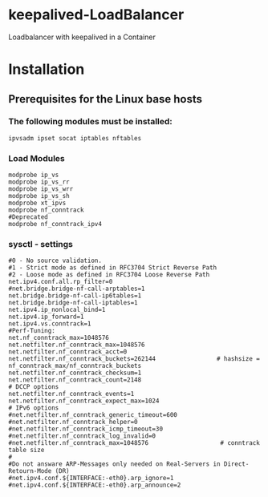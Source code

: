 # keepalived-LoadBalancer
Loadbalancer with keepalived in a Container

# Installation
## Prerequisites for the Linux base hosts
### The following modules must be installed:
    ipvsadm ipset socat iptables nftables
### Load Modules
```
modprobe ip_vs
modprobe ip_vs_rr
modprobe ip_vs_wrr
modprobe ip_vs_sh
modprobe xt_ipvs
modprobe nf_conntrack
#Deprecated
modprobe nf_conntrack_ipv4
```

### sysctl - settings
```
#0 - No source validation.
#1 - Strict mode as defined in RFC3704 Strict Reverse Path
#2 - Loose mode as defined in RFC3704 Loose Reverse Path
net.ipv4.conf.all.rp_filter=0
#net.bridge.bridge-nf-call-arptables=1
net.bridge.bridge-nf-call-ip6tables=1
net.bridge.bridge-nf-call-iptables=1
net.ipv4.ip_nonlocal_bind=1
net.ipv4.ip_forward=1
net.ipv4.vs.conntrack=1
#Perf-Tuning:
net.nf_conntrack_max=1048576
net.netfilter.nf_conntrack_max=1048576
net.netfilter.nf_conntrack_acct=0
net.netfilter.nf_conntrack_buckets=262144                 # hashsize = nf_conntrack_max/nf_conntrack_buckets
net.netfilter.nf_conntrack_checksum=1
net.netfilter.nf_conntrack_count=2148
# DCCP options
net.netfilter.nf_conntrack_events=1
net.netfilter.nf_conntrack_expect_max=1024
# IPv6 options
#net.netfilter.nf_conntrack_generic_timeout=600
#net.netfilter.nf_conntrack_helper=0
#net.netfilter.nf_conntrack_icmp_timeout=30
#net.netfilter.nf_conntrack_log_invalid=0
#net.netfilter.nf_conntrack_max=1048576                    # conntrack table size
#
#Do not answare ARP-Messages only needed on Real-Servers in Direct-Retourn-Mode (DR)
#net.ipv4.conf.${INTERFACE:-eth0}.arp_ignore=1
#net.ipv4.conf.${INTERFACE:-eth0}.arp_announce=2
```
